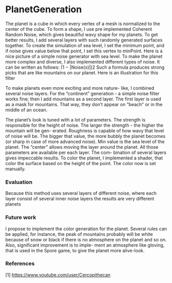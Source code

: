 # PlanetGeneration
The planet is a cube in which every vertex of a mesh is normalized to the center of the cube. To form a shape, I use pre implemented Coherent Random Noise, which gives beautiful wavy shape for my planets. To get better results, I add several layers with such randomly generated surfaces together.
To create the simulation of sea level, I set the minimum point, and if noise gives value below that point, I set this vertex to minPoint. Here is a nice picture of a simple noise generator with sea level.
To make the planet more complex and diverse, I also implemented different types of noise. It can be written as follows:
(1 − |Noise(x)|)2
Such a formula produces strong picks that are like mountains on our planet. Here is an illustration for this filter

To make planets even more exciting and more nature- like, I combined several noise layers. For the ”continent” generation - a simple noise filter works fine; then I add mountains as a second layer. The first layer is used as a mask for mountains. That way, they don’t appear on ”beach” or in the middle of an ocean.

The planet’s look is tuned with a lot of parameters. The strength is responsible for the height of noise. The larger the strength - the higher the mountain will be gen- erated. Roughness is capable of how wavy that level of noise will be. The bigger that value, the more bubbly the planet becomes (or sharp in case of more advanced noise). Min value is the sea level of the planet. The ”center” allows moving the layer around the planet. All those parameters are available per each layer. The com-
bination of several layers gives impeccable results. To color the planet, I implemented a shader, that color the surface based on the height of the point. The color now is set manually.
### Evaluation
Because this method uses several layers of different noise, where each layer consist of several inner noise layers the results are very different planets
### Future work
I propose to implement the color generation for the planet. Several rules can be applied, for instance, the peak of mountains probably will be white because of snow or black if there is no atmosphere on the planet and so on. Also, significant improvement is to imple- ment an atmosphere like gloving, that is used in the Spore game, to give the planet more alive-look.
### References
[1] https://www.youtube.com/user/Cercopithecan 

